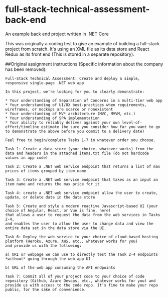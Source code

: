 # full-stack-technical-assessment-back-end
An example back end project written in .NET Core

This was originally a coding test to give an example of building a full-stack project from scratch. It's using an XML file as its data store and React Redux as its front end (This is stored in a separate repository).

##Original assignment instructions (Specific information about the company has been removed): 
```
Full-Stack Technical Assessment: Create and deploy a simple, responsive single-page .NET web app

In this project, we’re looking for you to clearly demonstrate:

* Your understanding of Separation of Concerns in a multi-tier web app
* Your understanding of UI/UX best-practices when requirements, wireframes, or mockups are scarce or nonexistent
* Your understanding of MV* architecture (MVC, MVVM, etc.)
* Your understanding of SPA implementation
* Your ability to reliably deliver against your own level-of-effort/timeline estimate (be sure you consider how far you want to go to demonstrate the above before you commit to a delivery date)

Feel free to begin/complete Tasks 1-7 in whatever order you choose.

Task 1: Create a data store (your choice, whatever works) from the data and headers in the attached items.txt file (do not hardcode values in app code)

Task 2: Create a .NET web service endpoint that returns a list of max prices of items grouped by item name

Task 3: Create a .NET web service endpoint that takes as an input an item name and returns the max price for it

Task 4: create a .NET web service endpoint allow the user to create, update, or delete data in the data store

Task 5: Create and style a modern reactive Javascript-based UI (your choice of Angular, React, or Vue is fine, here) 
that allows a user to request the data from the web services in Tasks 2-4, 
and enables the user to allow the user to change data and view the entire data set in the data store via the UI.

Task 6: Deploy the web service to your choice of cloud-based hosting platform (Heroku, Azure, AWS, etc., whatever works for you) 
and provide us with the following:

a) URI or webpage we can use to directly test the Task 2-4 endpoints *without* going through the web app UI

b) URL of the web app consuming the API endpoints

Task 7: Commit all of your project code to your choice of code repository (Github, Azure Devops, etc., whatever works for you) and provide us with access to the code repo. It’s fine to make your repo public, for the sake of convenience.
```
